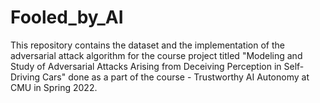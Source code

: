 # Fooled_by_AI
This repository contains the dataset and the implementation of the adversarial attack algorithm for the course project titled "Modeling and Study of Adversarial Attacks Arising from Deceiving Perception in Self-Driving Cars" done as a part of the course - Trustworthy AI Autonomy at CMU in Spring 2022.
